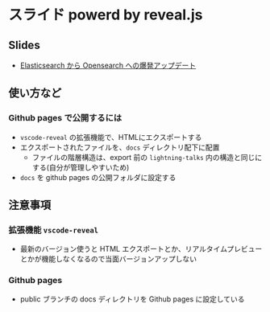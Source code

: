 # スライド powerd by reveal.js

## Slides
- [Elasticsearch から Opensearch への爆発アップデート](https://junya-takaesu.github.io/slides/lightning-talks/2022-03-13T10:57:27+0900_elasticsearch-to-opensearch/)

## 使い方など
### Github pages で公開するには
- `vscode-reveal` の拡張機能で、HTMLにエクスポートする
- エクスポートされたファイルを、`docs` ディレクトリ配下に配置
  - ファイルの階層構造は、export 前の `lightning-talks` 内の構造と同じにする(自分が管理しやすいため)
- `docs` を github pages の公開フォルダに設定する

## 注意事項
### 拡張機能 `vscode-reveal`
- 最新のバージョン使うと HTML エクスポートとか、リアルタイムプレビューとかが機能しなくなるので当面バージョンアップしない
### Github pages
- public ブランチの docs ディレクトリを Github pages に設定している